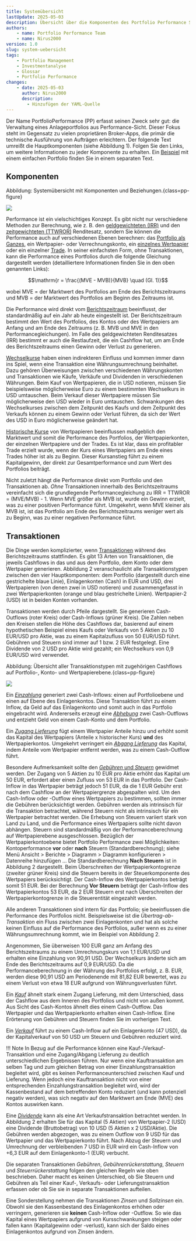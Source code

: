 ```yaml
---
title: Systemübersicht
lastUpdate: 2025-05-03
description: Übersicht über die Komponenten des Portfolio Performance Systems und deren Einfluss auf die Portfolio-Gesamtperformance durch Transaktionen, Performanceberechnungen und andere Faktoren.
authors:
    - name: Portfolio Performance Team
    - name: Nirus2000
version: 1.0
slug: system-uebersicht
tags:
    - Portfolio Management
    - Investmentanalyse
    - Glossar
    - Portfolio Performance
changes:
    - date: 2025-05-03
      author: Nirus2000
      description:
        - Hinzufügen der YAML-Quelle
---
```


Der Name PortfolioPerformance (PP) erfasst seinen Zweck sehr gut: die Verwaltung eines Anlageportfolios aus Performance-Sicht. Dieser Fokus steht im Gegensatz zu vielen proprietären Broker-Apps, die primär die technische Ausführung von Aufträgen erleichtern. Der folgende Text umreißt die Hauptkomponenten (siehe Abbildung 1). Folgen Sie den Links, um weitere Informationen zu jeder Komponente zu erhalten. Ein [Beispiel](system-uebersicht-beispiel.md) mit einem einfachen Portfolio finden Sie in einem separaten Text.

## Komponenten

Abbildung: Systemübersicht mit Komponenten und Beziehungen.{class=pp-figure}

![](images/system-uebersicht-componenten.svg)

Performance ist ein vielschichtiges Konzept. Es gibt nicht nur verschiedene Methoden zur Berechnung, wie z. B. den [geldgewichteten (IRR)](../performance/geld-gewichtet.md) und den [zeitgewichteten (TTWROR)](../performance/zeit-gewichtet.md) Renditesatz, sondern Sie können die Performance auch auf verschiedenen Ebenen berechnen: das [Portfolio als Ganzes](../performance/index.md), ein Wertpapier- oder Verrechnungskonto, ein [einzelnes Wertpapier](../referenzhandbuch/ansichten/berichte/performance/wertpapiere.md) oder ein einzelner [Trade](../referenzhandbuch/ansichten/berichte/performance/trades.md). In seiner einfachsten Form, ohne Transaktionen, kann die Performance eines Portfolios durch die folgende Gleichung dargestellt werden (detailliertere Informationen finden Sie in den oben genannten Links):

$$\mathrm{r = \frac{(MVE - MVB)}{MVB} \quad (Gl.  1)}$$

wobei MVE = der Marktwert des Portfolios am Ende des Berichtszeitraums und MVB = der Marktwert des Portfolios am Beginn des Zeitraums ist.

Die Performance wird direkt vom [Berichtszeitraum](berichtszeitraum.md) beeinflusst, der standardmäßig auf ein Jahr ab heute eingestellt ist. Der Berichtszeitraum bestimmt den Wert des Portfolios, des Kontos oder des Wertpapiers am Anfang und am Ende des Zeitraums (z. B. MVB und MVE in den Performancegleichungen). Im Falle des geldgewichteten Renditesatzes (IRR) bestimmt er auch die Restlaufzeit, die ein Cashflow hat, um am Ende des Berichtszeitraums einen Gewinn oder Verlust zu generieren.

[Wechselkurse](../referenzhandbuch/ansichten/stammdaten/waehrungen.md) haben einen indirekteren Einfluss und kommen immer dann ins Spiel, wenn eine Transaktion eine Währungsumrechnung beinhaltet. Dazu gehören Überweisungen zwischen verschiedenen Währungskonten und Transaktionen wie Käufe, Verkäufe und Dividenden in verschiedenen Währungen. Beim Kauf von Wertpapieren, die in USD notieren, müssen Sie beispielsweise möglicherweise Euro zu einem bestimmten Wechselkurs in USD umtauschen. Beim Verkauf dieser Wertpapiere müssen Sie möglicherweise den USD wieder in Euro umtauschen. Schwankungen des Wechselkurses zwischen dem Zeitpunkt des Kaufs und dem Zeitpunkt des Verkaufs können zu einem Gewinn oder Verlust führen, da sich der Wert des USD in Euro möglicherweise geändert hat.

[Historische Kurse](../how-to/historische-aktienkurse/index.md) von Wertpapieren beeinflussen maßgeblich den Marktwert und somit die Performance des Portfolios, der Wertpapierkonten, der einzelnen Wertpapiere und der Trades. Es ist klar, dass ein profitabler Trade erzielt wurde, wenn der Kurs eines Wertpapiers am Ende eines Trades höher ist als zu Beginn. Dieser Kursanstieg führt zu einem Kapitalgewinn, der direkt zur Gesamtperformance und zum Wert des Portfolios beiträgt.

Nicht zuletzt hängt die Performance direkt vom Portfolio und den Transaktionen ab. *Ohne* Transaktionen innerhalb des Berichtszeitraums vereinfacht sich die grundlegende Performancegleichung zu IRR = TTWROR = (MVE/MVB) - 1. Wenn MVE größer als MVB ist, wurde ein Gewinn erzielt, was zu einer positiven Performance führt. Umgekehrt, wenn MVE kleiner als MVB ist, ist das Portfolio am Ende des Berichtszeitraums weniger wert als zu Beginn, was zu einer negativen Performance führt.

## Transaktionen

Die Dinge werden komplizierter, wenn [Transaktionen](../referenzhandbuch/transaktionen/index.md) während des Berichtszeitraums stattfinden. Es gibt 13 Arten von Transaktionen, die jeweils Cashflows in das und aus dem Portfolio, dem Konto oder dem Wertpapier generieren. Abbildung 2 veranschaulicht alle Transaktionstypen zwischen den vier Hauptkomponenten: dem Portfolio (dargestellt durch eine gestrichelte blaue Linie), Einlagenkonten (Cash) in EUR und USD, drei Wertpapieren (von denen zwei in USD notieren) und zusammengefasst in zwei Wertpapierkonten (orange und blau gestrichelte Linien). Wertpapier-2 (USD) ist in beiden Konten vorhanden.

Transaktionen werden durch Pfeile dargestellt. Sie generieren Cash-Outflows (roter Kreis) oder Cash-Inflows (grüner Kreis). Die Zahlen neben den Kreisen stellen die Höhe des Cashflows dar, basierend auf einem hypothetischen Beispiel eines Kaufs oder Verkaufs von 5 Aktien zu 10 EUR/USD pro Aktie, was zu einem Kapitalzufluss von 50 EUR/USD führt. Gebühren und Steuern sind immer auf 1 bzw. 2 EUR festgelegt. Eine Dividende von 2 USD pro Aktie wird gezahlt; ein Wechselkurs von 0,9 EUR/USD wird verwendet.

Abbildung: Übersicht aller Transaktionstypen mit zugehörigen Cashflows auf Portfolio-, Konto- und Wertpapierebene.{class=pp-figure}

![](images/system-uebersicht-zahlungsstroeme.svg)

Ein [*Einzahlung*](../referenzhandbuch/transaktionen/einlage-entnahme.md) generiert zwei Cash-Inflows: einen auf Portfolioebene und einen auf Ebene des Einlagenkontos. Diese Transaktion führt zu einem Inflow, da Geld auf das Einlagenkonto und somit auch in das Portfolio eingebracht wird. Andererseits erzeugt eine [*Abhebung*](../referenzhandbuch/transaktionen/einlage-entnahme.md) zwei Cash-Outflows und entzieht Geld von einem Cash-Konto und dem Portfolio.

Ein [*Zugang Lieferung*](../referenzhandbuch/transaktionen/ein-auslieferung.md) fügt einem Wertpapier Anteile hinzu und erhöht somit das Kapital des Wertpapiers (Anteile x historischer Kurs) **und** des Wertpapierkontos. Umgekehrt verringert ein [*Abgang Lieferung*](../referenzhandbuch/transaktionen/ein-auslieferung.md) das Kapital, indem Anteile vom Wertpapier entfernt werden, was zu einem Cash-Outflow führt.

Besondere Aufmerksamkeit sollte den [*Gebühren* und *Steuern*](../referenzhandbuch/transaktionen/steuern-gebuehren.md) gewidmet werden. Der Zugang von 5 Aktien zu 10 EUR pro Aktie erhöht das Kapital um 50 EUR, erfordert aber einen Zufluss von 53 EUR in das Portfolio. Der Cash-Inflow in das Wertpapier beträgt jedoch 51 EUR, da die 1 EUR Gebühr erst nach dem Cashflow an der Wertpapiergrenze abgespalten wird. Um den Cash-Inflow oder -Outflow eines Wertpapiers zu bestimmen, sollten immer die Gebühren berücksichtigt werden. Gebühren werden als intrinsisch für die Transaktion betrachtet, während Steuern nicht als intrinsisch für ein Wertpapier betrachtet werden. Die Erhebung von Steuern variiert stark von Land zu Land, und die Performance eines Wertpapiers sollte nicht davon abhängen. Steuern sind standardmäßig von der Performanceberechnung auf Wertpapierebene ausgeschlossen. Bezüglich der Wertpapierkontoebene bietet Portfolio Performance zwei Möglichkeiten: Kontoperformance **vor** oder **nach** Steuern (Standardberechnung); siehe Menü Ansicht > Berichte > Diagramm > Diagramm konfigurieren > Datenreihe hinzufügen ... Die Standardberechnung **Nach Steuern** ist in Abbildung 2 dargestellt. Beim Überschreiten der Wertpapierkontogrenze (zweiter grüner Kreis) sind die Steuern bereits in der Steuerkomponente des Wertpapiers berücksichtigt. Der Cash-Inflow des Wertpapierkontos beträgt somit 51 EUR. Bei der Berechnung **Vor Steuern** beträgt der Cash-Inflow des Wertpapierkontos 53 EUR, da 2 EUR Steuern erst nach Überschreiten der Wertpapierkontogrenze in die Steuerentität eingezahlt werden.

Alle anderen Transaktionen sind intern für das Portfolio; sie beeinflussen die Performance des Portfolios nicht. Beispielsweise ist die *Übertrag-ab-Transaktion* ein Fluss zwischen zwei Einlagenkonten und hat als solche keinen Einfluss auf die Performance des Portfolios, außer wenn es zu einer Währungsumrechnung kommt, wie im Beispiel von Abbildung 2.

Angenommen, Sie überweisen 100 EUR ganz am Anfang des Berichtszeitraums zu einem Umrechnungskurs von 1,1 EUR/USD und erhalten eine Einzahlung von 90,91 USD. Der Wechselkurs änderte sich am Ende des Berichtszeitraums auf 0,9 EUR/USD. Da die Performanceberechnung in der Währung des Portfolios erfolgt, z. B. EUR, werden diese 90,91 USD am Periodenende mit 81,82 EUR bewertet, was zu einem Verlust von etwa 18 EUR aufgrund von Währungsverlusten führt.

Ein [*Kauf*](../referenzhandbuch/transaktionen/kauf-verkauf.md) ähnelt stark einem Zugang Lieferung, mit dem Unterschied, dass der Cashflow aus dem Inneren des Portfolios und nicht von außen kommt. Aus Sicht des Cash-Kontos ähnelt dies einem Cash-Outflow. Das Wertpapier und das Wertpapierkonto erhalten einen Cash-Inflow. Eine Erörterung von Gebühren und Steuern finden Sie im vorherigen Text.

Ein [*Verkauf*](../referenzhandbuch/transaktionen/kauf-verkauf.md) führt zu einem Cash-Inflow auf ein Einlagenkonto (47 USD), da der Kapitalverkauf von 50 USD um Steuern und Gebühren reduziert wird.

!!! Note
    In Bezug auf die Performance können eine Kauf-/Verkauf-Transaktion und eine Zugang/Abgang Lieferung zu deutlich unterschiedlichen Ergebnissen führen. Nur wenn eine Kauftransaktion am selben Tag und zum gleichen Betrag von einer Einzahlungstransaktion begleitet wird, gibt es keinen Performanceunterschied zwischen Kauf und Lieferung. Wenn jedoch eine Kauftransaktion nicht von einer entsprechenden Einzahlungstransaktion begleitet wird, wird der Kassenbestand auf dem betreffenden Konto reduziert (und kann potenziell negativ werden), was sich negativ auf den Marktwert am Ende (MVE) des Kontos auswirken kann.

Eine [*Dividende*](../referenzhandbuch/transaktionen/dividende.md) kann als eine Art Verkaufstransaktion betrachtet werden. In Abbildung 2 erhalten Sie für das Kapital (5 Aktien) von Wertpapier-2 (USD) eine Dividende (Bruttobetrag) von 10 USD (5 Aktien x 2 USD/Aktie). Die Gebühren werden abgezogen, was zu einem Outflow von 9 USD für das Wertpapier und das Wertpapierkonto führt. Nach Abzug der Steuern und Umrechnung der verbleibenden 7 USD in EUR wird ein Cash-Inflow von +6,3 EUR auf dem Einlagenkonto-1 (EUR) verbucht.

Die separaten Transaktionen *Gebühren*, *Gebührenrückerstattung*, *Steuern* und *Steuerrückerstattung* folgen den gleichen Regeln wie oben beschrieben. Daher macht es keinen Unterschied, ob Sie Steuern und Gebühren als Teil einer Kauf-, Verkaufs- oder Lieferungstransaktion erfassen oder ob Sie sie in separate Transaktionen aufteilen.

Eine Sonderstellung nehmen die Transaktionen *Zinsen* und *Sollzinsen* ein. Obwohl sie den Kassenbestand des Einlagenkontos erhöhen oder verringern, generieren sie **keinen** Cash-Inflow oder -Outflow. So wie das Kapital eines Wertpapiers aufgrund von Kursschwankungen steigen oder fallen kann (Kapitalgewinn oder -verlust), kann sich der Saldo eines Einlagenkontos aufgrund von Zinsen ändern.